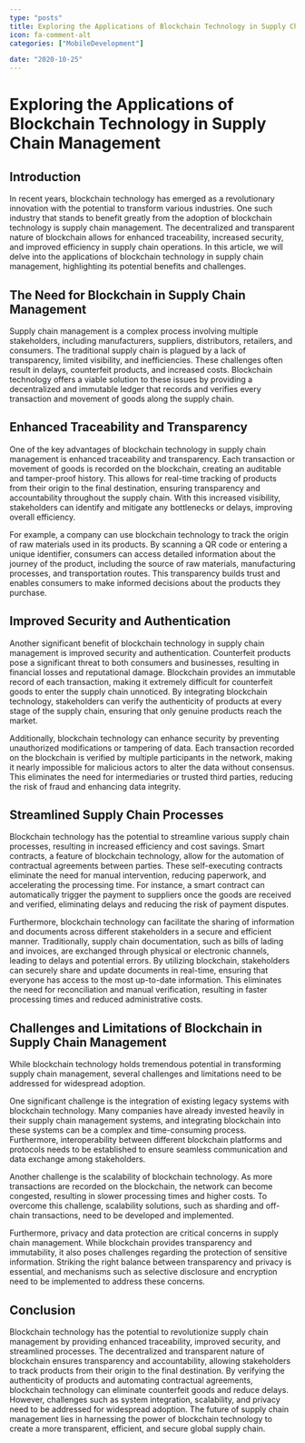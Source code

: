 ```yaml
---
type: "posts"
title: Exploring the Applications of Blockchain Technology in Supply Chain Management
icon: fa-comment-alt
categories: ["MobileDevelopment"]

date: "2020-10-25"
---
```




# Exploring the Applications of Blockchain Technology in Supply Chain Management

## Introduction

In recent years, blockchain technology has emerged as a revolutionary innovation with the potential to transform various industries. One such industry that stands to benefit greatly from the adoption of blockchain technology is supply chain management. The decentralized and transparent nature of blockchain allows for enhanced traceability, increased security, and improved efficiency in supply chain operations. In this article, we will delve into the applications of blockchain technology in supply chain management, highlighting its potential benefits and challenges.

## The Need for Blockchain in Supply Chain Management

Supply chain management is a complex process involving multiple stakeholders, including manufacturers, suppliers, distributors, retailers, and consumers. The traditional supply chain is plagued by a lack of transparency, limited visibility, and inefficiencies. These challenges often result in delays, counterfeit products, and increased costs. Blockchain technology offers a viable solution to these issues by providing a decentralized and immutable ledger that records and verifies every transaction and movement of goods along the supply chain.

## Enhanced Traceability and Transparency

One of the key advantages of blockchain technology in supply chain management is enhanced traceability and transparency. Each transaction or movement of goods is recorded on the blockchain, creating an auditable and tamper-proof history. This allows for real-time tracking of products from their origin to the final destination, ensuring transparency and accountability throughout the supply chain. With this increased visibility, stakeholders can identify and mitigate any bottlenecks or delays, improving overall efficiency.

For example, a company can use blockchain technology to track the origin of raw materials used in its products. By scanning a QR code or entering a unique identifier, consumers can access detailed information about the journey of the product, including the source of raw materials, manufacturing processes, and transportation routes. This transparency builds trust and enables consumers to make informed decisions about the products they purchase.

## Improved Security and Authentication

Another significant benefit of blockchain technology in supply chain management is improved security and authentication. Counterfeit products pose a significant threat to both consumers and businesses, resulting in financial losses and reputational damage. Blockchain provides an immutable record of each transaction, making it extremely difficult for counterfeit goods to enter the supply chain unnoticed. By integrating blockchain technology, stakeholders can verify the authenticity of products at every stage of the supply chain, ensuring that only genuine products reach the market.

Additionally, blockchain technology can enhance security by preventing unauthorized modifications or tampering of data. Each transaction recorded on the blockchain is verified by multiple participants in the network, making it nearly impossible for malicious actors to alter the data without consensus. This eliminates the need for intermediaries or trusted third parties, reducing the risk of fraud and enhancing data integrity.

## Streamlined Supply Chain Processes

Blockchain technology has the potential to streamline various supply chain processes, resulting in increased efficiency and cost savings. Smart contracts, a feature of blockchain technology, allow for the automation of contractual agreements between parties. These self-executing contracts eliminate the need for manual intervention, reducing paperwork, and accelerating the processing time. For instance, a smart contract can automatically trigger the payment to suppliers once the goods are received and verified, eliminating delays and reducing the risk of payment disputes.

Furthermore, blockchain technology can facilitate the sharing of information and documents across different stakeholders in a secure and efficient manner. Traditionally, supply chain documentation, such as bills of lading and invoices, are exchanged through physical or electronic channels, leading to delays and potential errors. By utilizing blockchain, stakeholders can securely share and update documents in real-time, ensuring that everyone has access to the most up-to-date information. This eliminates the need for reconciliation and manual verification, resulting in faster processing times and reduced administrative costs.

## Challenges and Limitations of Blockchain in Supply Chain Management

While blockchain technology holds tremendous potential in transforming supply chain management, several challenges and limitations need to be addressed for widespread adoption.

One significant challenge is the integration of existing legacy systems with blockchain technology. Many companies have already invested heavily in their supply chain management systems, and integrating blockchain into these systems can be a complex and time-consuming process. Furthermore, interoperability between different blockchain platforms and protocols needs to be established to ensure seamless communication and data exchange among stakeholders.

Another challenge is the scalability of blockchain technology. As more transactions are recorded on the blockchain, the network can become congested, resulting in slower processing times and higher costs. To overcome this challenge, scalability solutions, such as sharding and off-chain transactions, need to be developed and implemented.

Furthermore, privacy and data protection are critical concerns in supply chain management. While blockchain provides transparency and immutability, it also poses challenges regarding the protection of sensitive information. Striking the right balance between transparency and privacy is essential, and mechanisms such as selective disclosure and encryption need to be implemented to address these concerns.

## Conclusion

Blockchain technology has the potential to revolutionize supply chain management by providing enhanced traceability, improved security, and streamlined processes. The decentralized and transparent nature of blockchain ensures transparency and accountability, allowing stakeholders to track products from their origin to the final destination. By verifying the authenticity of products and automating contractual agreements, blockchain technology can eliminate counterfeit goods and reduce delays. However, challenges such as system integration, scalability, and privacy need to be addressed for widespread adoption. The future of supply chain management lies in harnessing the power of blockchain technology to create a more transparent, efficient, and secure global supply chain.